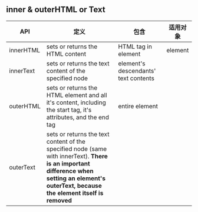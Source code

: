 ## inner & outerHTML or Text
|API|定义|包含|适用对象|
|--|--|--|--|
|innerHTML|sets or returns the HTML content|HTML tag in element|element|
|innerText|sets or returns the text content of the specified node|element's descendants' text contents||
|outerHTML|sets or returns the HTML element and all it's content, including the start tag, it's attributes, and the end tag|entire element||
|outerText|sets or returns the text content of the specified node (same with innerText). **There is an important difference when setting an element's outerText, because the element itself is removed**|||
